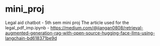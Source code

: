 # mini_proj
 Legal aid chatbot - 5th sem mini proj
The article used for the legal_pdf_imp.ipynb -
https://medium.com/@jiangan0808/retrieval-augmented-generation-rag-with-open-source-hugging-face-llms-using-langchain-bd618371be9d
